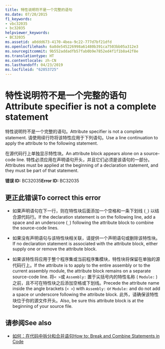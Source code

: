 ```yaml
---
title: 特性说明符不是一个完整的语句
ms.date: 07/20/2015
f1_keywords:
- vbc32035
- bc32035
helpviewer_keywords:
- BC32035
ms.assetid: a0ddd673-4170-4bea-9c22-777d7bf21dfd
ms.openlocfilehash: 6a8de545226998a61480b391ca7503bb05a312e3
ms.sourcegitcommit: 9b552addadfb57fab0b9e7852ed4f1f1b8a42f8e
ms.translationtype: HT
ms.contentlocale: zh-CN
ms.lasthandoff: 04/23/2019
ms.locfileid: "62053725"
---
```

# <a name="attribute-specifier-is-not-a-complete-statement"></a><span data-ttu-id="4357e-102">特性说明符不是一个完整的语句</span><span class="sxs-lookup"><span data-stu-id="4357e-102">Attribute specifier is not a complete statement</span></span>
<span data-ttu-id="4357e-103">特性说明符不是一个完整的语句。</span><span class="sxs-lookup"><span data-stu-id="4357e-103">Attribute specifier is not a complete statement.</span></span> <span data-ttu-id="4357e-104">请使用续行符将该特性应用于下列语句。</span><span class="sxs-lookup"><span data-stu-id="4357e-104">Use a line continuation to apply the attribute to the following statement.</span></span>  
  
 <span data-ttu-id="4357e-105">在源代码行上单独显示特性块。</span><span class="sxs-lookup"><span data-stu-id="4357e-105">An attribute block appears alone on a source-code line.</span></span> <span data-ttu-id="4357e-106">特性必须应用在声明语句开头，并且它们必须是该语句的一部分。</span><span class="sxs-lookup"><span data-stu-id="4357e-106">Attributes must be applied at the beginning of a declaration statement, and they must be part of that statement.</span></span>  
  
 <span data-ttu-id="4357e-107">**错误 ID:** BC32035</span><span class="sxs-lookup"><span data-stu-id="4357e-107">**Error ID:** BC32035</span></span>  
  
## <a name="to-correct-this-error"></a><span data-ttu-id="4357e-108">更正此错误</span><span class="sxs-lookup"><span data-stu-id="4357e-108">To correct this error</span></span>  
  
- <span data-ttu-id="4357e-109">如果声明语句在下一行，则在特性块后面添加一个空格和一条下划线 (`_`) 以结合源代码行。</span><span class="sxs-lookup"><span data-stu-id="4357e-109">If the declaration statement is on the following line, add a space and an underscore (`_`) following the attribute block to combine the source-code lines.</span></span>  
  
- <span data-ttu-id="4357e-110">如果没有声明语句与该特性块相关联，请提供一个声明语句或删除该特性块。</span><span class="sxs-lookup"><span data-stu-id="4357e-110">If no declaration statement is associated with the attribute block, either supply one or remove the attribute block.</span></span>  
  
- <span data-ttu-id="4357e-111">如果该特性将应用于整个程序集或当前程序集模块，特性块将保留在单独的源代码行上。</span><span class="sxs-lookup"><span data-stu-id="4357e-111">If the attribute is to apply to the entire assembly or to the current assembly module, the attribute block remains on a separate source-code line.</span></span> <span data-ttu-id="4357e-112">将`< >`或 `Assembly:` 置于尖括号内的特性名称 ( `Module:` ) 之前，且不可在特性块之后添加空格或下划线。</span><span class="sxs-lookup"><span data-stu-id="4357e-112">Precede the attribute name inside the angle brackets (`< >`) with `Assembly:` or `Module:` and do not add a space or underscore following the attribute block.</span></span> <span data-ttu-id="4357e-113">此外，请确保该特性块位于你的源文件开头。</span><span class="sxs-lookup"><span data-stu-id="4357e-113">Also, be sure this attribute block is at the beginning of your source file.</span></span>  
  
## <a name="see-also"></a><span data-ttu-id="4357e-114">请参阅</span><span class="sxs-lookup"><span data-stu-id="4357e-114">See also</span></span>

- [<span data-ttu-id="4357e-115">如何：在代码中拆分和合并语句</span><span class="sxs-lookup"><span data-stu-id="4357e-115">How to: Break and Combine Statements in Code</span></span>](../../visual-basic/programming-guide/program-structure/how-to-break-and-combine-statements-in-code.md)
